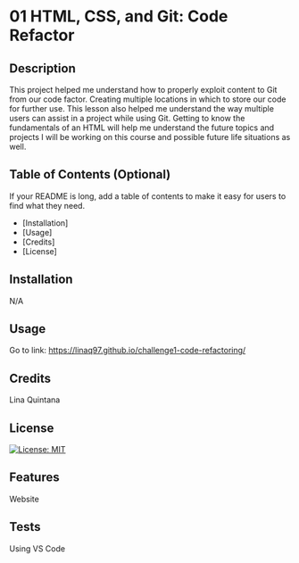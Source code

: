 # 01 HTML, CSS, and Git: Code Refactor

## Description

 This project helped me understand how to properly exploit content to Git from our code factor. Creating multiple locations in which to store our code for further use. This lesson also helped me understand the way multiple users can assist in a project while using Git. Getting to know the fundamentals of an HTML will help me understand the future topics and projects I will be working on this course and possible future life situations as well.

## Table of Contents (Optional)

If your README is long, add a table of contents to make it easy for users to find what they need.

- [Installation]
- [Usage]
- [Credits]
- [License]

## Installation

N/A

## Usage

Go to link: https://linaq97.github.io/challenge1-code-refactoring/


## Credits

Lina Quintana

## License

[![License: MIT](https://img.shields.io/badge/License-MIT-yellow.svg)](https://opensource.org/licenses/MIT)



## Features

Website


## Tests

Using VS Code
